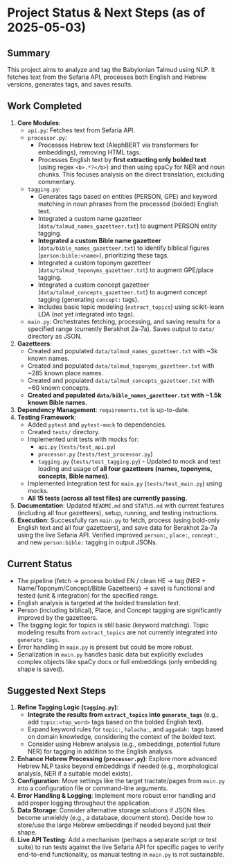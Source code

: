 # Project Status & Next Steps (as of 2025-05-03)

## Summary

This project aims to analyze and tag the Babylonian Talmud using NLP. It fetches text from the Sefaria API, processes both English and Hebrew versions, generates tags, and saves results.

## Work Completed

1.  **Core Modules**:
    *   `api.py`: Fetches text from Sefaria API.
    *   `processor.py`: 
        *   Processes Hebrew text (AlephBERT via transformers for embeddings), removing HTML tags.
        *   Processes English text by **first extracting only bolded text** (using regex `<b>.*?</b>`) and then using spaCy for NER and noun chunks. This focuses analysis on the direct translation, excluding commentary.
    *   `tagging.py`: 
        *   Generates tags based on entities (PERSON, GPE) and keyword matching in noun phrases from the processed (bolded) English text.
        *   Integrated a custom name gazetteer (`data/talmud_names_gazetteer.txt`) to augment PERSON entity tagging.
        *   **Integrated a custom Bible name gazetteer** (`data/bible_names_gazetteer.txt`) to identify biblical figures (`person:bible:<name>`), prioritizing these tags.
        *   Integrated a custom toponym gazetteer (`data/talmud_toponyms_gazetteer.txt`) to augment GPE/place tagging.
        *   Integrated a custom concept gazetteer (`data/talmud_concepts_gazetteer.txt`) to augment concept tagging (generating `concept:` tags).
        *   Includes basic topic modeling (`extract_topics`) using scikit-learn LDA (not yet integrated into tags).
    *   `main.py`: Orchestrates fetching, processing, and saving results for a specified range (currently Berakhot 2a-7a). Saves output to `data/` directory as JSON.
2.  **Gazetteers**:
    *   Created and populated `data/talmud_names_gazetteer.txt` with ~3k known names.
    *   Created and populated `data/talmud_toponyms_gazetteer.txt` with ~285 known place names.
    *   Created and populated `data/talmud_concepts_gazetteer.txt` with ~60 known concepts.
    *   **Created and populated `data/bible_names_gazetteer.txt` with ~1.5k known Bible names.**
3.  **Dependency Management**: `requirements.txt` is up-to-date.
4.  **Testing Framework**:
    *   Added `pytest` and `pytest-mock` to dependencies.
    *   Created `tests/` directory.
    *   Implemented unit tests with mocks for:
        *   `api.py` (`tests/test_api.py`)
        *   `processor.py` (`tests/test_processor.py`)
        *   `tagging.py` (`tests/test_tagging.py`) - Updated to mock and test loading and usage of **all four gazetteers (names, toponyms, concepts, Bible names)**.
    *   Implemented integration test for `main.py` (`tests/test_main.py`) using mocks.
    *   **All 15 tests (across all test files) are currently passing.**
5.  **Documentation**: Updated `README.md` and `STATUS.md` with current features (including all four gazetteers), setup, running, and testing instructions.
6.  **Execution**: Successfully ran `main.py` to fetch, process (using bold-only English text and all four gazetteers), and save data for Berakhot 2a-7a using the live Sefaria API. Verified improved `person:`, `place:`, `concept:`, and new `person:bible:` tagging in output JSONs.

## Current Status

*   The pipeline (fetch -> process bolded EN / clean HE -> tag (NER + Name/Toponym/Concept/Bible Gazetteers) -> save) is functional and tested (unit & integration) for the specified range.
*   English analysis is targeted at the bolded translation text.
*   Person (including biblical), Place, and Concept tagging are significantly improved by the gazetteers.
*   The tagging logic for topics is still basic (keyword matching). Topic modeling results from `extract_topics` are not currently integrated into `generate_tags`.
*   Error handling in `main.py` is present but could be more robust.
*   Serialization in `main.py` handles basic data but explicitly excludes complex objects like spaCy docs or full embeddings (only embedding shape is saved).

## Suggested Next Steps

1.  **Refine Tagging Logic (`tagging.py`)**:
    *   **Integrate the results from `extract_topics` into `generate_tags`** (e.g., add `topic:<top_word>` tags based on the bolded English text).
    *   Expand keyword rules for `topic:`, `halacha:`, and `aggadah:` tags based on domain knowledge, considering the context of the bolded text.
    *   Consider using Hebrew analysis (e.g., embeddings, potential future NER) for tagging in addition to the English analysis.
2.  **Enhance Hebrew Processing (`processor.py`)**: Explore more advanced Hebrew NLP tasks beyond embeddings if needed (e.g., morphological analysis, NER if a suitable model exists).
3.  **Configuration**: Move settings like the target tractate/pages from `main.py` into a configuration file or command-line arguments.
4.  **Error Handling & Logging**: Implement more robust error handling and add proper logging throughout the application.
5.  **Data Storage**: Consider alternative storage solutions if JSON files become unwieldy (e.g., a database, document store). Decide how to store/use the large Hebrew embeddings if needed beyond just their shape.
6.  **Live API Testing**: Add a mechanism (perhaps a separate script or test suite) to run tests against the live Sefaria API for specific pages to verify end-to-end functionality, as manual testing in `main.py` is not sustainable.
